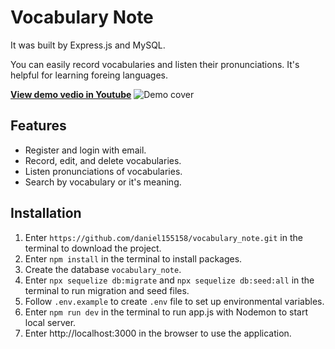 #  Vocabulary Note
It was built by Express.js and MySQL. 

You can easily record vocabularies and listen their pronunciations. It's helpful for learning foreing languages.

**[View demo vedio in Youtube](https://youtu.be/Ac-p4fqLuwk)**
![Demo cover](https://i.imgur.com/sCW7iKZ.png)

## Features
* Register and login with email.
* Record, edit, and delete vocabularies.
* Listen pronunciations of vocabularies.
* Search by vocabulary or it's meaning.

## Installation
1. Enter `https://github.com/daniel155158/vocabulary_note.git` in the terminal to download the project.
2. Enter `npm install` in the terminal to install packages.
3. Create the database `vocabulary_note`.
4. Enter `npx sequelize db:migrate` and `npx sequelize db:seed:all` in the terminal to run migration and seed files.
5. Follow `.env.example` to create `.env` file to set up environmental variables.
6. Enter `npm run dev` in the terminal to run app.js with Nodemon to start local server.
7. Enter http://localhost:3000 in the browser to use the application.
